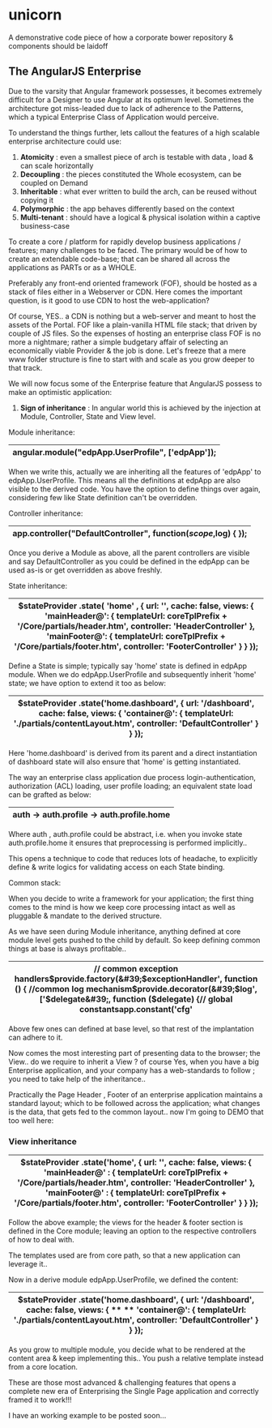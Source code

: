 # unicorn
A demonstrative code piece of how a corporate bower repository &amp; components should be laidoff
## The AngularJS Enterprise

Due to the varsity that Angular framework possesses,   it becomes extremely difficult for a Designer to use Angular at its optimum level. Sometimes the architecture got miss-leaded due to lack of adherence to the Patterns, which a typical Enterprise Class of Application would perceive.

To understand the things further, lets callout the features of a high scalable enterprise architecture could use:

1. **Atomicity** : even a smallest piece of arch is testable with data , load &amp; can scale horizontally
2. **Decoupling** : the pieces constituted the Whole ecosystem, can be coupled on Demand
3. **Inheritable** : what ever written to build the arch, can be reused without copying it
4. **Polymorphic** : the app behaves differently based on the context
5. **Multi-tenant** : should have a logical &amp; physical isolation within a captive business-case

To create a core / platform for rapidly develop business applications / features; many challenges to be faced. The primary would be of how to create an extendable code-base; that can be shared all across the applications as PARTs or as a WHOLE.

Preferably any front-end oriented framework (FOF), should be hosted as a stack of files either in a Webserver or CDN. Here comes the important question, is it good to use CDN to host the web-application?

Of course, YES.. a CDN is nothing but a web-server and meant to host the assets of the Portal. FOF like a plain-vanilla HTML file stack; that driven by couple of JS files. So the expenses of hosting an enterprise class FOF is no more a nightmare; rather a simple budgetary affair of selecting an economically viable Provider &amp; the job is done.  Let&#39;s freeze that a mere www folder structure is fine to start with and scale as you grow deeper to that track.

We will now focus some of the Enterprise feature that AngularJS possess to make an optimistic application:

1. **Sign of inheritance** : In angular world this is achieved by the injection at Module, Controller, State and View level.

Module inheritance:

| angular.module(&quot;edpApp.UserProfile&quot;, [&#39;edpApp&#39;]);  |
| --- |

When we write this, actually we are inheriting all the features of &#39;edpApp&#39; to edpApp.UserProfile. This means all the definitions at edpApp are also visible to the derived code. You have the option to define things over again, considering few like State definition can&#39;t be overridden.

Controller inheritance:

| app.controller(&quot;DefaultController&quot;, function($scope,$log) {        });   |
| --- |

Once you derive a Module as above, all the parent controllers are visible and say DefaultController as you could be defined in the edpApp can be used as-is or get overridden as above freshly.

State inheritance:

| $stateProvider                    .state( **&#39;home&#39;** , {                        url: &#39;&#39;,                        cache: false,                        views: {                                           &#39;mainHeader@&#39;: {                                templateUrl: coreTplPrefix + &#39;/Core/partials/header.htm&#39;,                                controller: &#39;HeaderController&#39;                            },                            &#39;mainFooter@&#39;: {                                templateUrl: coreTplPrefix + &#39;/Core/partials/footer.htm&#39;,                                controller: &#39;FooterController&#39;                            }                                                    }                    }); |
| --- |

Define a State is simple; typically say &#39;home&#39; state is defined in edpApp module. When we do edpApp.UserProfile and subsequently inherit &#39;home&#39; state; we have option to extend it too as below:

| $stateProvider                    .state(&#39;home.dashboard&#39;, {                        url: &#39;/dashboard&#39;,                        cache: false,                        views: {                            &#39;container@&#39;: {                                templateUrl:  &#39;./partials/contentLayout.htm&#39;,                                controller: &#39;DefaultController&#39;                            }                                                    }                    }); |
| --- |

Here &#39;home.dashboard&#39; is derived from its parent and a direct instantiation of dashboard state will also ensure that &#39;home&#39; is getting instantiated.

The way an enterprise class application due process login-authentication, authorization (ACL) loading, user profile loading; an equivalent state load can be grafted as below:

|  auth -&gt; auth.profile -&gt; auth.profile.home  |
| --- |

Where auth , auth.profile could be abstract, i.e. when you invoke state  auth.profile.home it ensures that preprocessing is performed implicitly..

This opens a technique to code that reduces lots of headache, to explicitly define &amp; write logics for validating access on each State binding.

Common stack:

When you decide to write a framework for your application; the first thing comes to the mind is how we keep core processing intact as well as pluggable &amp; mandate to the derived structure.

As we have seen during Module inheritance, anything defined at core module level gets pushed to the child by default. So keep defining common things at base is always profitable..

| // common exception handlers$provide.factory(&#39;$exceptionHandler&#39;, function () { //common log mechanism$provide.decorator(&#39;$log&#39;, [&#39;$delegate&#39;, function ($delegate) {// global constantsapp.constant(&#39;cfg&#39; |
| --- |

 Above few ones can defined at base level, so that rest of the implantation can adhere to it.

 Now comes the most interesting part of presenting data to the browser; the View.. do we require to inherit a View ?  of course Yes, when you have a big Enterprise application, and your company has a web-standards to follow ; you need to take help of the inheritance..

Practically the Page Header , Footer of an enterprise application maintains a standard layout; which to be followed across the application; what changes is the data, that gets fed to the common layout.. now I&#39;m going to DEMO that too well here:

### View inheritance

| $stateProvider                    .state(&#39;home&#39;, {                        url: &#39;&#39;,                        cache: false,                        views: {                                           **&#39;mainHeader@&#39;** : {                                templateUrl: coreTplPrefix + &#39;/Core/partials/header.htm&#39;,                                controller: &#39;HeaderController&#39;                            },                            **&#39;mainFooter@&#39;** : {                                templateUrl: coreTplPrefix + &#39;/Core/partials/footer.htm&#39;,                                controller: &#39;FooterController&#39;                            }                                                    }                    }); |
| --- |

Follow the above example; the views for the header &amp; footer section is defined in the Core module; leaving an option to the respective controllers of how to deal with.

The templates used are from core path, so that a new application can leverage it..

Now in a derive module  edpApp.UserProfile, we defined the content:

| $stateProvider                    .state(&#39;home.dashboard&#39;, {                        url: &#39;/dashboard&#39;,                        cache: false,                        views: { **                           **  **&#39;container@&#39;:** {                                templateUrl:  &#39;./partials/contentLayout.htm&#39;,                                controller: &#39;DefaultController&#39;                            }                                                    }                    }); |
| --- |

As you grow to multiple module, you decide what to be rendered at the content area &amp; keep implementing this.. You push a relative template instead from a core location.

These are those most advanced &amp; challenging features that opens a complete new era of Enterprising the Single Page application and correctly framed it to work!!!

I have an working example to be posted soon…